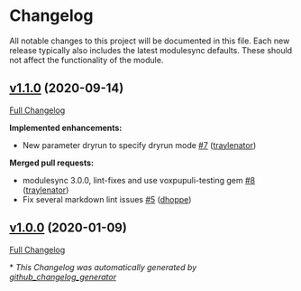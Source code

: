 # Changelog

All notable changes to this project will be documented in this file.
Each new release typically also includes the latest modulesync defaults.
These should not affect the functionality of the module.

## [v1.1.0](https://github.com/voxpupuli/puppet-earlyoom/tree/v1.1.0) (2020-09-14)

[Full Changelog](https://github.com/voxpupuli/puppet-earlyoom/compare/v1.0.0...v1.1.0)

**Implemented enhancements:**

- New parameter dryrun to specify dryrun mode [\#7](https://github.com/voxpupuli/puppet-earlyoom/pull/7) ([traylenator](https://github.com/traylenator))

**Merged pull requests:**

- modulesync 3.0.0, lint-fixes and use voxpupuli-testing gem [\#8](https://github.com/voxpupuli/puppet-earlyoom/pull/8) ([traylenator](https://github.com/traylenator))
- Fix several markdown lint issues [\#5](https://github.com/voxpupuli/puppet-earlyoom/pull/5) ([dhoppe](https://github.com/dhoppe))

## [v1.0.0](https://github.com/voxpupuli/puppet-earlyoom/tree/v1.0.0) (2020-01-09)

[Full Changelog](https://github.com/voxpupuli/puppet-earlyoom/compare/b18f537426b16e330664c306438b2eb89e75dcd5...v1.0.0)



\* *This Changelog was automatically generated by [github_changelog_generator](https://github.com/github-changelog-generator/github-changelog-generator)*
